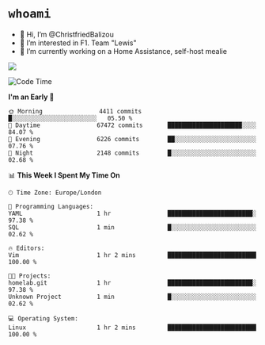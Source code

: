 # `whoami`

- 👋 Hi, I’m @ChristfriedBalizou
- 👀 I’m interested in F1. Team "Lewis"
- 🌱 I’m currently working on a Home Assistance, self-host mealie
<!--
- 💞️ I’m looking to collaborate on
- 📫 How to reach me /dev/stdin
-->


![](https://github-readme-stats.vercel.app/api?username=Christfriedbalizou&show_icons=true&hide_title=true&theme=solarized-dark&count_private=true&hide=stars)
<!-- 
  ![](https://github-readme-stats.vercel.app/api/top-langs/?username=Christfriedbalizou&show_icons=true&hide_title=true&theme=solarized-dark&layout=compact&show_icons=true&count_private=false)
-->


<!--START_SECTION:waka-->
![Code Time](http://img.shields.io/badge/Code%20Time-58%20hrs%2041%20mins-blue)

**I'm an Early 🐤** 

```text
🌞 Morning                4411 commits        █░░░░░░░░░░░░░░░░░░░░░░░░   05.50 % 
🌆 Daytime                67472 commits       █████████████████████░░░░   84.07 % 
🌃 Evening                6226 commits        ██░░░░░░░░░░░░░░░░░░░░░░░   07.76 % 
🌙 Night                  2148 commits        █░░░░░░░░░░░░░░░░░░░░░░░░   02.68 % 
```


📊 **This Week I Spent My Time On** 

```text
🕑︎ Time Zone: Europe/London

💬 Programming Languages: 
YAML                     1 hr                ████████████████████████░   97.38 % 
SQL                      1 min               █░░░░░░░░░░░░░░░░░░░░░░░░   02.62 % 

🔥 Editors: 
Vim                      1 hr 2 mins         █████████████████████████   100.00 % 

🐱‍💻 Projects: 
homelab.git              1 hr                ████████████████████████░   97.38 % 
Unknown Project          1 min               █░░░░░░░░░░░░░░░░░░░░░░░░   02.62 % 

💻 Operating System: 
Linux                    1 hr 2 mins         █████████████████████████   100.00 % 
```


<!--END_SECTION:waka-->


<!---
ChristfriedBalizou/ChristfriedBalizou is a ✨ special ✨ repository because its `README.md` (this file) appears on your GitHub profile.
You can click the Preview link to take a look at your changes.
--->
